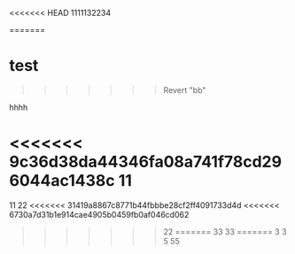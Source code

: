<<<<<<< HEAD
1111132234

=======
# test
>>>>>>> Revert "bb"

hhhh

<<<<<<< 9c36d38da44346fa08a741f78cd296044ac1438c
11
=======
11
22
<<<<<<< 31419a8867c8771b44fbbbe28cf2ff4091733d4d
<<<<<<< 6730a7d31b1e914cae4905b0459fb0af046cd062
>>>>>>> 22
=======
33
>>>>>>> 33
=======
3
3
5
>>>>>>> 55
